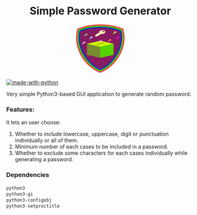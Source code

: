 <h1 align="center">Simple Password Generator</h1>
<p align="center">
    <img src="https://github.com/hsbasu/simple-pwgen/blob/master/usr/share/icons/hicolor/scalable/apps/simple-pwgen.svg?sanitize=true"
        height="130">
</p>

[![made-with-python](https://img.shields.io/badge/Made%20with-Python-1f425f.svg)](https://www.python.org/)

Very simple Python3-based GUI application to generate random password.
### Features:

It lets an user choose:
1. Whether to include lowercase, uppercase, digit or punctuation individually or all of them.
2. Minimum number of each cases to be included in a password.
3. Whether to exclude some characters for each cases individually while generating a password.

### Dependencies
```
python3
python3-gi
python3-configobj
python3-setproctitle
```
